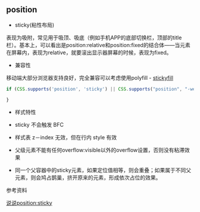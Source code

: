 ## position

* sticky(粘性布局)

表现为吸附，常见用于吸顶、吸底（例如手机APP的底部切换栏，顶部的title栏）。基本上，可以看出是position:relative和position:fixed的结合体——当元素在屏幕内，表现为relative，就要滚出显示器屏幕的时候，表现为fixed。

* 兼容性

移动端大部分浏览器支持良好，完全兼容可以考虑使用polyfill - [stickyfill](https://github.com/wilddeer/stickyfill)

```js
if (CSS.supports('position', 'sticky') || CSS.supports("position", "-webkit-sticky")) {

}
```

* 样式特性

- sticky 不会触发 BFC

- 样式表 z－index 无效，但在行内 style 有效

- 父级元素不能有任何overflow:visible以外的overflow设置，否则没有粘滞效果

- 同一个父容器中的sticky元素，如果定位值相等，则会重叠；如果属于不同父元素，则会鸠占鹊巢，挤开原来的元素，形成依次占位的效果。

参考资料

[说说position:sticky](https://www.zhangxinxu.com/wordpress/2018/12/css-position-sticky/)